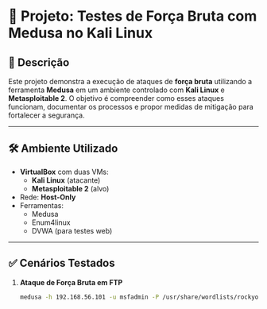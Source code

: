 # 🔐 Projeto: Testes de Força Bruta com Medusa no Kali Linux

## 📌 Descrição
Este projeto demonstra a execução de ataques de **força bruta** utilizando a ferramenta **Medusa** em um ambiente controlado com **Kali Linux** e **Metasploitable 2**. O objetivo é compreender como esses ataques funcionam, documentar os processos e propor medidas de mitigação para fortalecer a segurança.

---

## 🛠️ Ambiente Utilizado
- **VirtualBox** com duas VMs:
  - **Kali Linux** (atacante)
  - **Metasploitable 2** (alvo)
- Rede: **Host-Only**
- Ferramentas:
  - Medusa
  - Enum4linux
  - DVWA (para testes web)

---

## ✅ Cenários Testados
1. **Ataque de Força Bruta em FTP**
   ```bash
   medusa -h 192.168.56.101 -u msfadmin -P /usr/share/wordlists/rockyou.txt -M ftp
